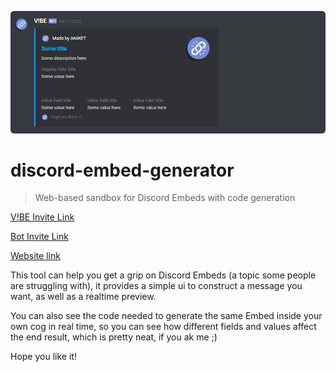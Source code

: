 ![embed](https://github.com/embeds-py/embeds-py-github.io/blob/main/assets/image.png)

# discord-embed-generator

> Web-based sandbox for Discord Embeds with code generation

[V!BE Invite Link](https://discord.com/oauth2/authorize?client_id=802509186059337778&permissions=3501121&scope=bot)

[Bot Invite Link](https://discord.com/oauth2/authorize?client_id=804328187714207794&permissions=3501121&scope=bot)

[Website link](https://embedbuilder.cf/)

This tool can help you get a grip on Discord Embeds (a topic some people are struggling with), it provides a simple ui to construct a message you want, as well as a realtime preview.

You can also see the code needed to generate the same Embed inside your own cog in real time, so you can see how different fields and values affect the end result, which is pretty neat, if you ak me ;)

Hope you like it!
